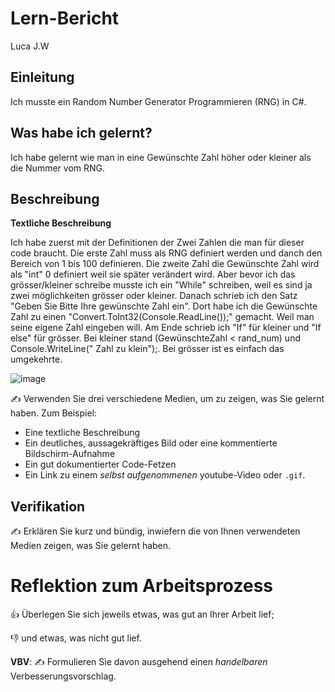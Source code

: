 # Lern-Bericht
Luca J.W

## Einleitung

Ich musste ein Random Number Generator Programmieren (RNG) in C#.

## Was habe ich gelernt?
Ich habe gelernt wie man in eine Gewünschte Zahl höher oder kleiner als die Nummer vom RNG.

## Beschreibung
**Textliche Beschreibung**

Ich habe zuerst mit der Definitionen der Zwei Zahlen die man für dieser code braucht. Die erste Zahl muss als RNG definiert werden und danch den Bereich von 1 bis 100 definieren. Die zweite Zahl die Gewünschte Zahl wird als "int" 0 definiert weil sie später verändert wird. Aber bevor ich das grösser/kleiner schreibe musste ich ein "While" schreiben, weil es sind ja zwei möglichkeiten grösser oder kleiner. Danach schrieb ich den Satz "Geben Sie Bitte Ihre gewünschte Zahl ein". Dort habe ich die Gewünschte Zahl zu einen "Convert.ToInt32(Console.ReadLine());" gemacht. Weil man seine eigene Zahl eingeben will. Am Ende schrieb ich "If" für kleiner und "If else" für grösser. Bei kleiner stand (GewünschteZahl < rand_num) und Console.WriteLine(" Zahl zu klein");. Bei grösser ist es einfach das umgekehrte.

![image](https://user-images.githubusercontent.com/110892742/189851979-d67711f3-9b72-4a07-94b3-0233e18bca2b.png)





✍️ Verwenden Sie drei verschiedene Medien, um zu zeigen, was Sie gelernt haben. Zum Beispiel:

* Eine textliche Beschreibung
* Ein deutliches, aussagekräftiges Bild oder eine kommentierte Bildschirm-Aufnahme
* Ein gut dokumentierter Code-Fetzen
* Ein Link zu einem *selbst aufgenommenen* youtube-Video oder `.gif`.

## Verifikation

✍️ Erklären Sie kurz und bündig, inwiefern die von Ihnen verwendeten Medien zeigen, was Sie gelernt haben.

# Reflektion zum Arbeitsprozess

👍 Überlegen Sie sich jeweils etwas, was gut an Ihrer Arbeit lief; 

👎 und etwas, was nicht gut lief.

**VBV**: ✍️ Formulieren Sie davon ausgehend einen *handelbaren* Verbesserungsvorschlag.
